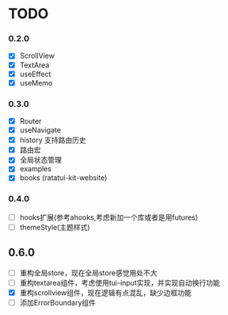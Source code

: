 # TODO

### 0.2.0

- [x] ScrollView
- [x] TextArea
- [x] useEffect
- [x] useMemo

### 0.3.0

- [x] Router
- [x] useNavigate
- [x] history 支持路由历史
- [x] 路由宏
- [x] 全局状态管理
- [x] examples
- [x] books (ratatui-kit-website)

### 0.4.0

- [ ] hooks扩展(参考ahooks,考虑新加一个库或者是用futures)
- [ ] themeStyle(主题样式)

## 0.6.0

- [ ] 重构全局store，现在全局store感觉用处不大
- [ ] 重构textarea组件，考虑使用tui-input实现，并实现自动换行功能
- [x] 重构scrollview组件，现在逻辑有点混乱，缺少边框功能
- [ ] 添加ErrorBoundary组件
